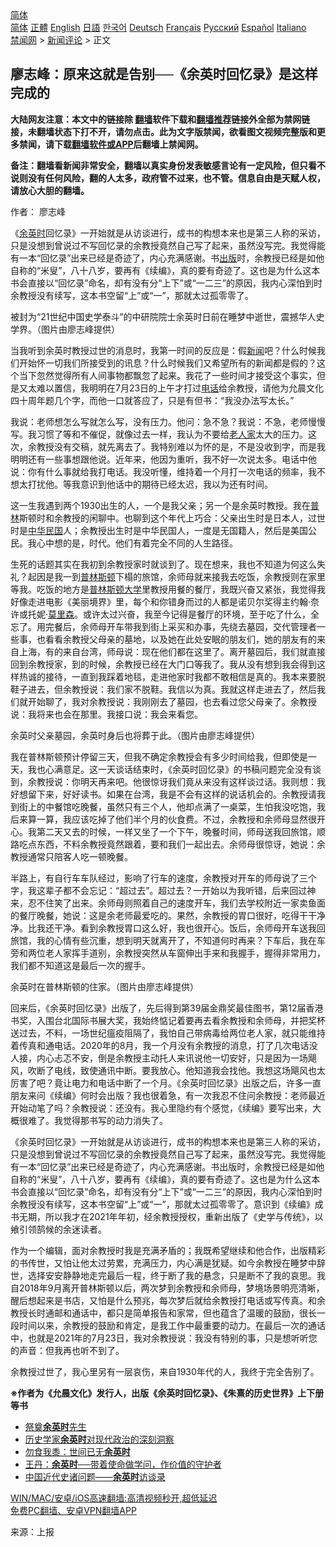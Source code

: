  <!-- 面包屑导航 --> <div class="breadcrumb"><!-- GTranslate: https://gtranslate.io/ -->  <div class="switcher notranslate">  <div class="selected">  <a href="#" onclick="return false;"> 简体</a>  </div>  <div class="option">  <a href="https://www.bannedbook.org" onclick="doGTranslate('zh-CN|zh-CN');jQuery('div.switcher div.selected a').html(jQuery(this).html());return false;" title="简体中文" class="nturl selected"> 简体</a>  <a href="https://www.bannedbook.org/zh-tw/" onclick="doGTranslate('zh-CN|zh-TW');jQuery('div.switcher div.selected a').html(jQuery(this).html());return false;" title="繁體中文" class="nturl"> 正體</a>  <a href="https://www.bannedbook.org/en/" onclick="doGTranslate('zh-CN|en');jQuery('div.switcher div.selected a').html(jQuery(this).html());return false;" title="English" class="nturl"> English</a>  <a href="https://www.bannedbook.org/ja/" onclick="doGTranslate('zh-CN|ja');jQuery('div.switcher div.selected a').html(jQuery(this).html());return false;" title="日本語" class="nturl"> 日語</a>  <a href="https://www.bannedbook.org/ko/" onclick="doGTranslate('zh-CN|ko');jQuery('div.switcher div.selected a').html(jQuery(this).html());return false;" title="한국어" class="nturl"> 한국어</a>  <a href="https://www.bannedbook.org/de/" onclick="doGTranslate('zh-CN|de');jQuery('div.switcher div.selected a').html(jQuery(this).html());return false;" title="Deutsch" class="nturl"> Deutsch</a>  <a href="https://www.bannedbook.org/fr/" onclick="doGTranslate('zh-CN|fr');jQuery('div.switcher div.selected a').html(jQuery(this).html());return false;" title="Français" class="nturl"> Français</a>  <a href="https://www.bannedbook.org/ru/" onclick="doGTranslate('zh-CN|ru');jQuery('div.switcher div.selected a').html(jQuery(this).html());return false;" title="Русский" class="nturl"> Русский</a>  <a href="https://www.bannedbook.org/es/" onclick="doGTranslate('zh-CN|es');jQuery('div.switcher div.selected a').html(jQuery(this).html());return false;" title="Español" class="nturl"> Español</a>  <a href="https://www.bannedbook.org/it/" onclick="doGTranslate('zh-CN|it');jQuery('div.switcher div.selected a').html(jQuery(this).html());return false;" title="Italiano" class="nturl"> Italiano</a>  </div>  </div>      <div class='breadcrumb-sub'><!-- Breadcrumb NavXT 6.3.0 --> <a href="https://www.bannedbook.org/" class="home">禁闻网</a> &gt; <a href="https://www.bannedbook.org/bnews/comments/" class="category">新闻评论</a> &gt; 正文</div></div><h2>廖志峰：原来这就是告别──《余英时回忆录》是这样完成的</h2> <p class="notice"><b>大陆网友注意：本文中的链接除 <a href="https://github.com/bannedbook/fanqiang" >翻墙</a>软件下载和<a href="https://github.com/killgcd/justmysocks/blob/master/README.md">翻墙推荐</a>链接外全部为禁网链接，未翻墙状态下打不开，请勿点击。此为文字版禁闻，欲看图文视频完整版和更多禁闻，请下载<a href="https://github.com/bannedbook/fanqiang">翻墙软件或APP</a>后翻墙上禁闻网。</p><p>备注：翻墙看新闻非常安全，翻墙以真实身份发表敏感言论有一定风险，但只看不说则没有任何风险，翻的人太多，政府管不过来，也不管。信息自由是天赋人权，请放心大胆的翻墙。</b></p>  <div class="entry"> <p>作者： 廖志峰</p> <p id="summary">《<a href="https://www.bannedbook.org/bnews/tag/%e4%bd%99%e8%8b%b1%e6%97%b6/" class="st_tag internal_tag" rel="tag" title="标签 余英时 下的日志">余英时</a>回忆录》一开始就是从访谈进行，成书的构想本来也是第三人称的采访，只是没想到曾说过不写回忆录的余教授竟然自己写了起来，虽然没写完。我觉得能有一本“回忆录”出来已经是奇迹了，内心充满感谢。书<a href="https://www.bannedbook.org/bnews/tag/%E5%87%BA%E7%89%88/" class="st_tag internal_tag" rel="tag" title="标签 出版 下的日志">出版</a>时，余教授已经是如他自称的“米叟”，八十八岁，要再有《续编》，真的要有奇迹了。这也是为什么这本书会直接以“回忆录”命名，却有没有分“上下”或“一二三”的原因，我内心深怕到时余教授没有续写，这本书空留“上”或“一”，那就太过孤零零了。</p> <p id="conimg">被封为“21世纪中国史学泰斗”的中研院院士余英时日前在睡梦中逝世，震撼华人史学界。（图片由廖志峰提供）</p> <p>当我听到余英时教授过世的消息时，我第一时间的反应是：假<span class='wp_keywordlink_affiliate'><a href="https://www.bannedbook.org/" title="新闻">新闻</a></span>吧？什么时候我们开始怀一切我们所接受到的讯息？什么时候我们又希望所有的新闻都是假的？这个当下忽然觉得所有人间事物都飘忽了起来。我花了一些时间才接受这个事实，但是又太难以置信，我明明在7月23日的上午才打过<a href="https://www.bannedbook.org/bnews/tag/%e7%94%b5%e8%af%9d/" class="st_tag internal_tag" rel="tag" title="标签 电话 下的日志">电话</a>给余教授，请他为允晨文化四十周年题几个字，而他一口就答应了，只是有但书：“我没办法写太长。”</p>  <p>我说：老师想怎么写就怎么写，没有压力。他问：急不急？我说：不急，老师慢慢写。我习惯了等和不催促，就像过去一样，我认为不要给<a href="https://www.bannedbook.org/bnews/tag/%E8%80%81%E4%BA%BA%E5%AE%B6/" class="st_tag internal_tag" rel="tag" title="标签 老人家 下的日志">老人家</a>太大的压力。这次，余教授没有交稿，就先离去了。我特别难以为怀的是，不是没收到字，而是我明明还有一些事想跟他说。近年来，他因为重听，我不好一次说太多。电话中他说：你有什么事就给我打电话。我没听懂，维持着一个月打一次电话的频率，我不想太打扰他。等我意识到他话中的期待已经太迟，我以为还有时间。</p> <p>这一生我遇到两个1930出生的人，一个是我父亲；另一个是余英时教授。我在<a href="https://www.bannedbook.org/bnews/tag/%E6%99%AE%E6%9E%97/" class="st_tag internal_tag" rel="tag" title="标签 普林 下的日志">普林</a>斯顿时和余教授的闲聊中。也聊到这个年代上巧合：父亲出生时是日本人，过世时是<a href="https://www.bannedbook.org/bnews/tag/%e4%b8%ad%e5%8d%8e%e6%b0%91%e5%9b%bd/" class="st_tag internal_tag" rel="tag" title="标签 中华民国 下的日志">中华民国</a>人；余教授出生时是中华民国人，一度是无国籍人，然后是美国公民。我心中想的是，时代。他们有着完全不同的人生路径。</p> <p>生死的话题其实在我初到余教授家时就谈到了。现在想来，我也不知道为何这么失礼？起因是我一到<a href="https://www.bannedbook.org/bnews/tag/%E6%99%AE%E6%9E%97%E6%96%AF%E9%A1%BF/" class="st_tag internal_tag" rel="tag" title="标签 普林斯顿 下的日志">普林斯顿</a>下榻的旅馆，余师母就来接我去吃饭，余教授则在家里等我。吃饭的地方是<a href="https://www.bannedbook.org/bnews/tag/%E6%99%AE%E6%9E%97%E6%96%AF%E9%A1%BF%E5%A4%A7%E5%AD%A6/" class="st_tag internal_tag" rel="tag" title="标签 普林斯顿大学 下的日志">普林斯顿大学</a>里教授用餐的餐厅，我既兴奋又紧张，我觉得我好像走进电影《美丽境界》里，每个和你错身而过的人都是诺贝尔奖得主约翰·奈许或托妮·<a href="https://www.bannedbook.org/bnews/tag/%e8%8e%ab%e9%87%8c%e6%a3%ae/" class="st_tag internal_tag" rel="tag" title="标签 莫里森 下的日志">莫里森</a>。或许太过兴奋，我至今记得是餐厅的环境，至于吃了什么，全忘了。用完餐后，余师母开车带我到街上采买和办事，先绕去墓园，交代管理者一些事，也看看余教授父母亲的墓地，以及她在此处安眠的朋友们，她的朋友有的来自上海，有的来自台湾，师母说：现在他们都在这里了。离开墓园后，我们就直接回到余教授家，到的时候，余教授已经在大门口等我了。我从没有想到我会得到这样热诚的接待，一直到我踩着地毯，走进他家时我都不敢相信是真的。我本来要脱鞋子进去，但余教授说：我们家不脱鞋。我信以为真。我就这样走进去了，然后我们就开始聊了，我对余教授说：我刚刚去了墓园，也去看过您父母亲了。余教授说：我将来也会在那里。我接口说：我会来看您。</p> <p>余英时父亲墓园，余英时身后也将葬于此。（图片由廖志峰提供）</p>  <p>我在普林斯顿预计停留三天，但我不确定余教授会有多少时间给我，但即使是一天，我也心满意足。这一天谈话结束时，《余英时回忆录》的书稿问题完全没有谈到，余教授说：你明天再来吧。他很惊讶我们竟从来没有这样谈过话。我则想：我好想留下来，好好读书。如果在台湾，我是不会有这样的说话机会的。余教授请我到街上的中餐馆吃晚餐，虽然只有三个人，他却点满了一桌菜，生怕我没吃饱，我后来算一算，我应该吃掉了他们半个月的伙食费。不过，余教授和余师母显然很开心。我第二天又去的时候，一样又坐了一个下午，晚餐时间，师母送我回旅馆，顺路吃点东西，不料余教授竟然跟着，要和我们一起出去。余师母很惊讶，她说：余教授通常只陪客人吃一顿晚餐。</p> <p>半路上，有自行车车队经过，影响了行车的速度，余教授对开车的师母说了三个字，我这辈子都不会忘记：“超过去”。超过去？一开始以为我听错，后来回过神来，忍不住笑了出来。余师母则照着自己的速度开车，我们去学校附近一家卖鱼面的餐厅晚餐，她说：这是余老师最爱吃的。果然，余教授的胃口很好，吃得干干净净。比我还干净。看到余教授胃口这么好，我也很开心。饭后，余师母开车送我回旅馆，我的心情有些沉重，想到明天就离开了，不知道何时再来？下车后，我在车旁和两位老人家挥手道别，余教授突然从车窗伸出手来和我握手，握得非常用力，我们都不知道这是最后一次的握手。</p> <p>余英时在普林斯顿的住家。（图片由廖志峰提供）</p> <p>回来后，《余英时回忆录》出版了，先后得到第39届金鼎奖最佳图书，第12届香港书奖，入围台北国际书展大奖，我始终惦记着要再去看余教授和余师母，并把奖杯送过去，不料，一场世纪瘟疫阻隔了，我怕自己带病毒给两位老人家，就只能维持着传真和通电话。2020年的8月，我一个月没有余教授的消息，打了几次电话没人接，内心忐忑不安，倒是余教授主动托人来讯说他一切安好，只是因为一场飓风，吹断了电线，致使通讯中断。要我放心。他知道我会找他。我想这场飓风也太厉害了吧？竟让电力和电话中断了一个月。《余英时回忆录》出版之后，许多一直朋友来问《续编》何时会出版？我也很着急，有一次我忍不住问余教授：老师最近开始动笔了吗？余教授说：还没有。我心里隐约有个感觉，《续编》要写出来，大概很难了。我觉得那书写的动力消失了。</p>  <p>《余英时回忆录》一开始就是从访谈进行，成书的构想本来也是第三人称的采访，只是没想到曾说过不写回忆录的余教授竟然自己写了起来，虽然没写完。我觉得能有一本“回忆录”出来已经是奇迹了，内心充满感谢。书出版时，余教授已经是如他自称的“米叟”，八十八岁，要再有《续编》，真的要有奇迹了。这也是为什么这本书会直接以“回忆录”命名，却有没有分“上下”或“一二三”的原因，我内心深怕到时余教授没有续写，这本书空留“上”或“一”，那就太过孤零零了。意识到《续编》成书无期，所以我才在2021年年初，经余教授授权，重新出版了《史学与传统》，以飨引领鹄候的余迷读者。</p> <p>作为一个编辑，面对余教授时我是充满矛盾的；我既希望继续和他合作，出版精彩的书传世，又怕让他太过劳累，充满压力，内心满是犹疑。如今余教授在睡梦中辞世，选择安安静静地走完最后一程，终于断了我的悬念，只是断不了我的哀思。我自2018年9月离开普林斯顿以后，两次梦到余教授和余师母，梦境场景明亮清晰，醒后想起来是书店，又怕是什么预兆，每次梦后就给余教授打电话或写传真。和余教授长时通邮和通话中，都只是简单报告和家常，但也蕴含了温暖的鼓励，很长一段时间以来，余教授的鼓励和肯定，是我工作中最重要的动力。在最后一次的通话中，也就是2021年的7月23日，我对余教授说：我没有特别的事，只是想听听您的声音：但我再也听不到了。</p> <p>余教授过世了，我心里另有一层哀伤，来自1930年代的人，我终于完全告别了。</p> <p><strong>※作者为《允晨文化》发行人，出版《余英时回忆录》、《朱熹的历史世界》上下册等书</strong></p>  <ul class='op-related-articles' title='相关阅读'> <li><a href='https://www.bannedbook.org/bnews/baitai/20210811/1604250.html' target='_blank'>祭奠<b>余英时</b>先生</a></li> <li><a href='https://www.bannedbook.org/bnews/baitai/20210811/1603990.html' target='_blank'>历史学家<b>余英时</b>对现代政治的深刻洞察</a></li> <li><a href='https://www.bannedbook.org/bnews/baitai/20210810/1603514.html' target='_blank'>勿食我黍：世间已无<b>余英时</b></a></li> <li><a href='https://www.bannedbook.org/bnews/baitai/20210810/1603397.html' target='_blank'>王丹：<b>余英时</b>──带着使命做学问，作价值的守护者</a></li> <li><a href='https://www.bannedbook.org/bnews/baitai/20210809/1603211.html' target='_blank'>中国近代史诸问题——<b>余英时</b>访谈录</a></li> </ul> <p class="texttj"> <a href="https://github.com/bannedbook/fanqiang/wiki/V2ray%E6%9C%BA%E5%9C%BA" target="_blank">WIN/MAC/安卓/iOS高速翻墙:高清视频秒开,超低延迟</a><br/> <a href="https://github.com/bannedbook/fanqiang/wiki/%E7%A6%81%E9%97%BB%E7%BD%91%E5%AE%89%E5%8D%93%E7%BF%BB%E5%A2%99%E6%96%B0%E9%97%BBAPP" target="_blank">免费PC翻墙、安卓VPN翻墙APP</a></p><p> 来源：上报 </p><a name='sharetosocial'></a>  <div style="margin-bottom:5px;padding-bottom:5px;clear:both"> <div id="archive-pix-1" class="banner-ads"> <!-- AuctionX Display platform tag START --> <div id="26318x728x90x621x_ADSLOT2" clicktrack="%%CLICK_URL_ESC%%"></div> <!-- AuctionX Display platform tag END --> </div> <div id="archive-pix-2" class="banner-ads"> <!-- AuctionX Display platform tag START --> <div id="26315x300x250x621x_ADSLOT2" clicktrack="%%CLICK_URL_ESC%%"></div> <!-- AuctionX Display platform tag END --> </div> </div>  <div id="archive-pix-1" class="banner-ads"> <!-- AuctionX Display platform tag START --> <div id="26318x728x90x621x_ADSLOT3" clicktrack="%%CLICK_URL_ESC%%"></div> <!-- AuctionX Display platform tag END --> </div> </div><!--END ENTRY--> 
